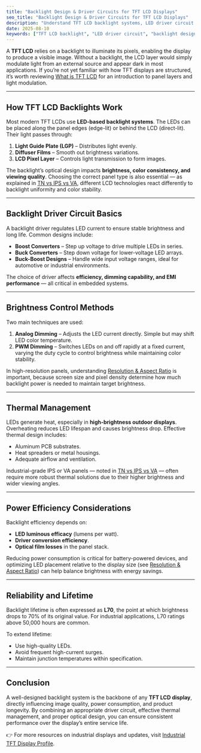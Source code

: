 ```yaml
---
title: "Backlight Design & Driver Circuits for TFT LCD Displays"
seo_title: "Backlight Design & Driver Circuits for TFT LCD Displays"
description: "Understand TFT LCD backlight systems, LED driver circuit designs, and how to optimize brightness, efficiency, and lifetime for embedded and industrial applications."
date: 2025-08-10
keywords: ["TFT LCD backlight", "LED driver circuit", "backlight design", "display brightness control", "industrial display", "embedded screen", "LED backlight power", "PWM dimming"]
---
```


A **TFT LCD** relies on a backlight to illuminate its pixels, enabling the display to produce a visible image. Without a backlight, the LCD layer would simply modulate light from an external source and appear dark in most applications. If you’re not yet familiar with how TFT displays are structured, it’s worth reviewing [What is TFT LCD](/posts/what-is-tft-lcd/) for an introduction to panel layers and light modulation.

---

## How TFT LCD Backlights Work

Most modern TFT LCDs use **LED-based backlight systems**. The LEDs can be placed along the panel edges (edge-lit) or behind the LCD (direct-lit). Their light passes through:

1. **Light Guide Plate (LGP)** – Distributes light evenly.
2. **Diffuser Films** – Smooth out brightness variations.
3. **LCD Pixel Layer** – Controls light transmission to form images.

The backlight’s optical design impacts **brightness, color consistency, and viewing quality**. Choosing the correct panel type is also essential — as explained in [TN vs IPS vs VA](/posts/tn-vs-ip-vs-va/), different LCD technologies react differently to backlight uniformity and color stability.

---

## Backlight Driver Circuit Basics

A backlight driver regulates LED current to ensure stable brightness and long life. Common designs include:

- **Boost Converters** – Step up voltage to drive multiple LEDs in series.
- **Buck Converters** – Step down voltage for lower-voltage LED arrays.
- **Buck-Boost Designs** – Handle wide input voltage ranges, ideal for automotive or industrial environments.

The choice of driver affects **efficiency, dimming capability, and EMI performance** — all critical in embedded systems.

---

## Brightness Control Methods

Two main techniques are used:

1. **Analog Dimming** – Adjusts the LED current directly. Simple but may shift LED color temperature.
2. **PWM Dimming** – Switches LEDs on and off rapidly at a fixed current, varying the duty cycle to control brightness while maintaining color stability.

In high-resolution panels, understanding [Resolution & Aspect Ratio](/posts/resolution-aspect-ratio/) is important, because screen size and pixel density determine how much backlight power is needed to maintain target brightness.

---

## Thermal Management

LEDs generate heat, especially in **high-brightness outdoor displays**. Overheating reduces LED lifespan and causes brightness drop. Effective thermal design includes:

- Aluminum PCB substrates.
- Heat spreaders or metal housings.
- Adequate airflow and ventilation.

Industrial-grade IPS or VA panels — noted in [TN vs IPS vs VA](/posts/tn-vs-ip-vs-va/) — often require more robust thermal solutions due to their higher brightness and wider viewing angles.

---

## Power Efficiency Considerations

Backlight efficiency depends on:

- **LED luminous efficacy** (lumens per watt).
- **Driver conversion efficiency**.
- **Optical film losses** in the panel stack.

Reducing power consumption is critical for battery-powered devices, and optimizing LED placement relative to the display size (see [Resolution & Aspect Ratio](/posts/resolution-aspect-ratio/)) can help balance brightness with energy savings.

---

## Reliability and Lifetime

Backlight lifetime is often expressed as **L70**, the point at which brightness drops to 70% of its original value. For industrial applications, L70 ratings above 50,000 hours are common.

To extend lifetime:

- Use high-quality LEDs.
- Avoid frequent high-current surges.
- Maintain junction temperatures within specification.

---

## Conclusion

A well-designed backlight system is the backbone of any **TFT LCD display**, directly influencing image quality, power consumption, and product longevity. By combining an appropriate driver circuit, effective thermal management, and proper optical design, you can ensure consistent performance over the display’s entire service life.

👉 For more resources on industrial displays and updates, visit [Industrial TFT Display Profile](https://linktr.ee/industrialtft).